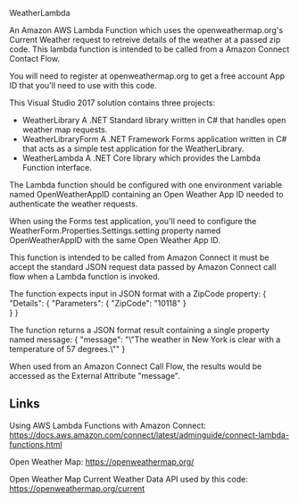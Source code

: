 WeatherLambda

An Amazon AWS Lambda Function which uses the openweathermap.org's Current Weather request to retreive details of the weather at a passed zip code.  This lambda function is intended to be called from a Amazon Connect Contact Flow.

You will need to register at openweathermap.org to get a free account App ID that you'll need to use with this code.

This Visual Studio 2017 solution contains three projects:
- WeatherLibrary
  A .NET Standard library written in C# that handles open weather map requests.
- WeatherLibraryForm
  A .NET Framework Forms application written in C# that acts as a simple test application for the WeatherLibrary.
- WeatherLambda
  A .NET Core library which provides the Lambda Function interface.

The Lambda function should be configured with one environment variable named OpenWeatherAppID containing an Open Weather App ID needed to authenticate the weather requests.

When using the Forms test application, you'll need to configure the WeatherForm.Properties.Settings.setting property named OpenWeatherAppID with the same Open Weather App ID.

This function is intended to be called from Amazon Connect it must be accept the standard JSON request data passed by Amazon Connect call flow when a Lambda function is invoked.

The function expects input in JSON format with a ZipCode property:
{
   "Details": {
      "Parameters": {
         "ZipCode": "10118"
      }    
   }
}

The function returns a JSON format result containing a single property named message:
{
   "message": "\\"The weather in New York is clear with a temperature of 57 degrees.\\""
}

When used from an Amazon Connect Call Flow, the results would be accessed as the External Attribute "message".

Links
-----
Using AWS Lambda Functions with Amazon Connect:  https://docs.aws.amazon.com/connect/latest/adminguide/connect-lambda-functions.html

Open Weather Map:  https://openweathermap.org/

Open Weather Map Current Weather Data API used by this code:  https://openweathermap.org/current
